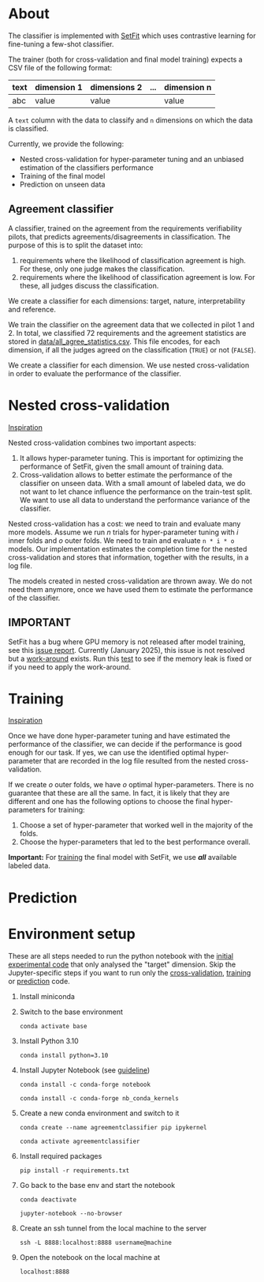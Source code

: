 # About

The classifier is implemented with [SetFit](https://huggingface.co/docs/setfit/index) which uses contrastive learning for fine-tuning a few-shot classifier.

The trainer (both for cross-validation and final model training) expects a CSV file of the following format:

| text | dimension 1 | dimensions 2 | ... | dimension n |
|------|-------------|--------------|-----|-------------|
| abc  | value       | value        |     | value       |

A `text` column with the data to classify and `n` dimensions on which the data is classified.

Currently, we provide the following:

 - Nested cross-validation for hyper-parameter tuning and an unbiased estimation of the classifiers performance
 - Training of the final model
 - Prediction on unseen data

## Agreement classifier

A classifier, trained on the agreement from the requirements verifiability pilots, that predicts agreements/disagreements in classification. The purpose of this is to split the dataset into:

 1. requirements where the likelihood of classification agreement is high. For these, only one judge makes the classification.
 2. requirements where the likelihood of classification agreement is low. For these, all judges discuss the classification.

We create a classifier for each dimensions: target, nature, interpretability and reference.

We train the classifier on the agreement data that we collected in pilot 1 and 2. In total, we classified 72 requirements and the agreement statistics are stored in [data/all_agree_statistics.csv](../data/all_agree_statistics.csv). This file encodes, for each dimension, if all the judges agreed on the classification (`TRUE`) or not (`FALSE`).

We create a classifier for each dimension. We use nested cross-validation in order to evaluate the performance of the classifier.

# Nested cross-validation

[Inspiration](https://machinelearningmastery.com/nested-cross-validation-for-machine-learning-with-python/)

Nested cross-validation combines two important aspects:
 1. It allows hyper-parameter tuning. This is important for optimizing the performance of SetFit, given the small amount of training data.
 2. Cross-validation allows to better estimate the performance of the classifier on unseen data. With a small amount of labeled data, we do not want to let chance influence the performance on the train-test split. We want to use all data to understand the performance variance of the classifier.

Nested cross-validation has a cost: we need to train and evaluate many more models. Assume we run *n* trials for hyper-parameter tuning with *i* inner folds and *o* outer folds. We need to train and evaluate `n * i * o` models. Our implementation estimates the completion time for the nested cross-validation and stores that information, together with the results, in a log file.

The models created in nested cross-validation are thrown away. We do not need them anymore, once we have used them to estimate the performance of the classifier.

## IMPORTANT
SetFit has a bug where GPU memory is not released after model training, see this [issue report](https://github.com/huggingface/setfit/issues/567). Currently (January 2025), this issue is not resolved but a [work-around](https://github.com/huggingface/setfit/issues/567#issuecomment-2557352330) exists. Run this [test](./setfit_memory.py) to see if the memory leak is fixed or if you need to apply the work-around.

# Training

[Inspiration](https://machinelearningmastery.com/train-final-machine-learning-model/)

Once we have done hyper-parameter tuning and have estimated the performance of the classifier, we can decide if the performance is good enough for our task. If yes, we can use the identified optimal hyper-parameter that are recorded in the log file resulted from the nested cross-validation.

If we create *o* outer folds, we have *o* optimal hyper-parameters. There is no guarantee that these are all the same. In fact, it is likely that they are different and one has the following options to choose the final hyper-parameters for training:
 1. Choose a set of hyper-parameter that worked well in the majority of the folds.
 2. Choose the hyper-parameters that led to the best performance overall.

**Important:** For [training](./train_agreement.py) the final model with SetFit, we use ***all*** available labeled data.

# Prediction



# Environment setup

These are all steps needed to run the python notebook with the [initial experimental code](target_agreement_sv.ipynb) that only analysed the "target" dimension. Skip the Jupyter-specific steps if you want to run only the [cross-validation](./nested_crossvalidation.py), [training](./train_agreement.py) or [prediction](./predict_agreement.py) code.

1. Install miniconda
2. Switch to the base environment

   `conda activate base`
3. Install Python 3.10

   `conda install python=3.10`
4. Install Jupyter Notebook (see [guideline](https://towardsdatascience.com/how-to-set-up-anaconda-and-jupyter-notebook-the-right-way-de3b7623ea4a))

   `conda install -c conda-forge notebook`

   `conda install -c conda-forge nb_conda_kernels`
5. Create a new conda environment and switch to it

   `conda create --name agreementclassifier pip ipykernel`

    `conda activate agreementclassifier`
6. Install required packages

   `pip install -r requirements.txt`
7. Go back to the base env and start the notebook

   `conda deactivate`

    `jupyter-notebook --no-browser`
8. Create an ssh tunnel from the local machine to the server

   `ssh -L 8888:localhost:8888 username@machine`
9. Open the notebook on the local machine at

   `localhost:8888`
